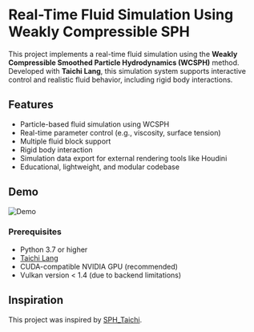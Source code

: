 # Real-Time Fluid Simulation Using Weakly Compressible SPH

This project implements a real-time fluid simulation using the **Weakly Compressible Smoothed Particle Hydrodynamics (WCSPH)** method. Developed with **Taichi Lang**, this simulation system supports interactive control and realistic fluid behavior, including rigid body interactions.

## Features

- Particle-based fluid simulation using WCSPH
- Real-time parameter control (e.g., viscosity, surface tension)
- Multiple fluid block support
- Rigid body interaction
- Simulation data export for external rendering tools like Houdini
- Educational, lightweight, and modular codebase

## Demo

![Demo](DemoSPH_2.gif)

### Prerequisites

- Python 3.7 or higher
- [Taichi Lang](https://taichi-lang.org/)
- CUDA-compatible NVIDIA GPU (recommended)
- Vulkan version < 1.4 (due to backend limitations)

## Inspiration

This project was inspired by [SPH_Taichi](https://github.com/erizmr/SPH_Taichi).
